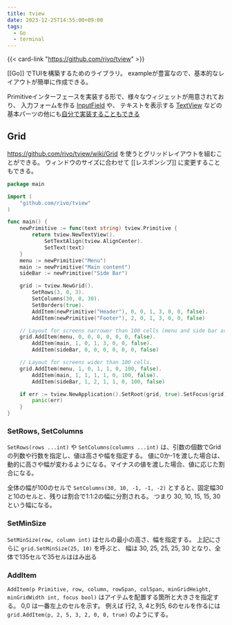 ```yaml
---
title: tview
date: 2023-12-25T14:55:00+09:00
tags:
  - Go
  - terminal
--- 
```


{{< card-link "https://github.com/rivo/tview" >}}

[[Go]] でTUIを構築するためのライブラリ。
exampleが豊富なので、基本的なレイアウトが簡単に作成できる。

Primitiveインターフェースを実装する形で、様々なウィジェットが用意されており、
入力フォームを作る [InputField](https://github.com/rivo/tview/wiki/InputField) や、 テキストを表示する [TextView](https://github.com/rivo/tview/wiki/TextView) などの基本パーツの他にも[自分で実装することもできる](https://github.com/rivo/tview/wiki/Primitives)


## Grid

https://github.com/rivo/tview/wiki/Grid を使うとグリッドレイアウトを組むことができる。
ウィンドウのサイズに合わせて [[レスポンシブ]] に変更することもできる。

```go
package main

import (
	"github.com/rivo/tview"
)

func main() {
	newPrimitive := func(text string) tview.Primitive {
		return tview.NewTextView().
			SetTextAlign(tview.AlignCenter).
			SetText(text)
	}
	menu := newPrimitive("Menu")
	main := newPrimitive("Main content")
	sideBar := newPrimitive("Side Bar")

	grid := tview.NewGrid().
		SetRows(3, 0, 3).
		SetColumns(30, 0, 30).
		SetBorders(true).
		AddItem(newPrimitive("Header"), 0, 0, 1, 3, 0, 0, false).
		AddItem(newPrimitive("Footer"), 2, 0, 1, 3, 0, 0, false)

	// Layout for screens narrower than 100 cells (menu and side bar are hidden).
	grid.AddItem(menu, 0, 0, 0, 0, 0, 0, false).
		AddItem(main, 1, 0, 1, 3, 0, 0, false).
		AddItem(sideBar, 0, 0, 0, 0, 0, 0, false)

	// Layout for screens wider than 100 cells.
	grid.AddItem(menu, 1, 0, 1, 1, 0, 100, false).
		AddItem(main, 1, 1, 1, 1, 0, 100, false).
		AddItem(sideBar, 1, 2, 1, 1, 0, 100, false)

	if err := tview.NewApplication().SetRoot(grid, true).SetFocus(grid).Run(); err != nil {
		panic(err)
	}
}
```

### SetRows, SetColumns

`SetRows(rows ...int)` や `SetColumns(columns ...int)` は、引数の個数でGridの列数や行数を指定し、値は高さや幅を指定する。
値に0か-1を渡した場合は、動的に高さや幅が変わるようになる。マイナスの値を渡した場合、値に応じた割合になる。

全体の幅が100のセルで `SetColumns(30, 10, -1, -1, -2)` とすると、固定幅30と10のセルと、残りは割合で1:1:2の幅に分割される。
つまり 30, 10, 15, 15, 30 という幅になる。

### SetMinSize

`SetMinSize(row, column int)` はセルの最小の高さ、幅を指定する。
上記にさらに `grid.SetMinSize(25, 10)` を呼ぶと、
幅は 30, 25, 25, 25, 30 となり、全体で135セルで35セルははみ出る

### AddItem

`AddItem(p Primitive, row, column, rowSpan, colSpan, minGridHeight, minGridWidth int, focus bool)` はアイテムを配置する箇所と大きさを指定する。
0,0 は一番左上のセルを示す。
例えば 行2, 3, 4と列5, 6のセルを作るには `grid.AddItem(p, 2, 5, 3, 2, 0, 0, true)` のようにする。

